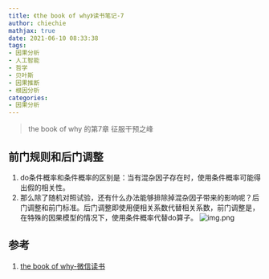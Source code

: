 ```yaml
---
title: 《the book of why》读书笔记-7
author: chiechie
mathjax: true
date: 2021-06-10 08:33:38
tags: 
- 因果分析
- 人工智能
- 哲学
- 贝叶斯
- 因果推断
- 根因分析
categories: 
- 因果分析
---
```


> the book of why 的第7章 征服干预之峰

## 前门规则和后门调整

1. do条件概率和条件概率的区别是：当有混杂因子存在时，使用条件概率可能得出假的相关性。
2. 那么除了随机对照试验，还有什么办法能够排除掉混杂因子带来的影响呢？后门调整和前门标准。后门调整即使用便相关系数代替相关系数，前门调整是，在特殊的因果模型的情况下，使用条件概率代替do算子。
![img.png](./img.png)


## 参考
1. [the book of why-微信读书](http://bayes.cs.ucla.edu/WHY/why-intro.pdf)
